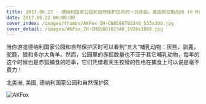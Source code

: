 ```yaml
---
title: 2017.06.22 - 德纳利国家公园和自然保护区内的一只赤狐，美国阿拉斯加州 (© Michael DeYoung/Design Pics/Getty Images)
date: 2017.06.22 00:00:00
cover_index: /images/thumbs/AKFox_ZH-CN8586782340_533x300.jpg
cover_detail: /images/AKFox_ZH-CN8586782340_1920x1080.jpg
---
```


当你游览德纳利国家公园和自然保护区时可以看到“五大”哺乳动物：灰熊，驯鹿，驼鹿，狼和多尔大角羊。然而，公园里的赤狐数量也不亚于其它哺乳动物，每年的这个时候也是赤狐捕食的旺季，它们凭借着天生狡猾的性格在捕食上可以说是毫不费力！

北美洲, 美国, 德纳利国家公园和自然保护区

![AKFox](/images/AKFox_ZH-CN8586782340_1920x1080.jpg)
